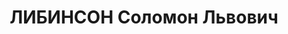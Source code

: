 ---
title: ЛИБИНСОН Соломон Львович
description: "Род. в 1900, Витебск, еврей, обр.: высшее, б/п. Проживал: Москва, Ананьевский\
  \ пер., д. 7/14, кв. 57. Зам. начальника и гл. инженер Гл. управления каучуковой\
  \ промышленности Наркомата тяжелой промышленности СССР. \n  Арестован 29.08.1937.\
  \ Обв. в шпионаже, диверсиях и участии в к.-р. антисоветской террористической организации\
  \ правых. Приговор: ВК ВС СССР, 15.11.1937 – ВМН. Расстрелян 15.11.1937, г.Москва.\
  \ \n  Реабилитирован ВК ВС СССР 27.06.1956"
---